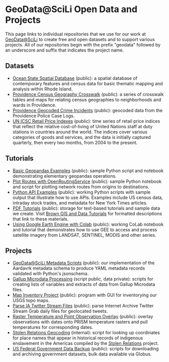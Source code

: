 # GeoData@SciLi Open Data and Projects
This page links to individual repositories that we use for our work at [GeoData@SciLi](https://libguides.brown.edu/gis/geodata_scili) to create free and open datasets and to support various projects. All of our repositories begin with the prefix "geodata" followed by an underscore and suffix that indicates the project name.

## Datasets
* [Ocean State Spatial Database](https://github.com/Brown-University-Library/geodata_ossdb) (public): a spatial database of contemporary features and census data for basic thematic mapping and analysis within Rhode Island.
* [Providence Census Geography Crosswalk](https://github.com/Brown-University-Library/geodata_pvdcrosswalk) (public): a series of crosswalk tables and maps for relating census geographies to neighborhoods and wards in Providence.
* [Providence Geocoded Crime Incidents](https://github.com/Brown-University-Library/geodata_pvdcrime) (public): geocoded data from the Providence Police Case Logs.
* [UN ICSC Retail Price Indexes](https://github.com/Brown-University-Library/geodata_un_retail_idx) (public): time series of retail price indices that reflect the relative cost-of-living of United Nations staff at duty stations in countries around the world. The indices cover various categories of goods and services, and the data is initially captured quarterly, then every two months, from 2004 to the present.

## Tutorials
* [Basic Geopandas Examples](https://github.com/Brown-University-Library/geodata_geopandas_basic) (public): sample Python script and notebook demonstrating elementary geopandas operations.
* [Plot Routes with OpenRoutingService](https://github.com/Brown-University-Library/geodata_routing/) (public): sample Python notebook and script for plotting network routes from origins to destinations.
* [Python API Examples](https://github.com/Brown-University-Library/geodata_api_tutorials) (public): working Python scripts with sample output that illustrate how to use APIs. Examples include US census data, intraday stock trades, and metadata for New York Times articles.
* [PDF Tutorials](https://github.com/Brown-University-Library/geodata_pdf_tutorials) (public): storage for text-based tutorials and sample data we create. Visit [Brown GIS and Data Tutorials](https://libguides.brown.edu/gis_data_tutorials) for formatted descriptions that link to these materials.
* [Using Google Earth Engine with Colab](https://github.com/Brown-University-Library/geodata_earthengine) (public): working CoLab notebook and tutorial that demonstrates how to use GEE to access and process satellite imagery from LANDSAT, SENTINEL, MODIS and other series.

## Projects
* [GeoData@SciLi Metadata Scripts](https://github.com/Brown-University-Library/geodata_metadata_ogm) (public): our implementation of the Aardavrk metadata schema to produce YAML metadata records validated with Python's jsonschema.
* [Gallup Microdata Processing](https://github.com/Brown-University-Library/geodata_gallup) (script public, data private): scripts for creating lists of variables and extracts of data from Gallup Microdata files.
* [Map Inventory Project](https://github.com/Brown-University-Library/geodata_map_inventory) (public): program with GUI for inventorying our USGS topo maps.
* [Parse IA Twitter Stream Files](https://github.com/Brown-University-Library/geodata_parse_ia_twitter) (public): parse Internet Archive Twitter Stream Grab daily files for geolocated tweets.
* [Raster Temperature and Point Observation Overlay](https://github.com/Brown-University-Library/geodata_raster_temp_overlay) (public): overlay observations with dates onto PRISM temperature rasters and pull temperatures for corresponding dates. 
* [Stolen Relations Geocoding](https://github.com/Brown-University-Library/geodata_stolen_relations) (internal): script for looking up coordinates for place names that appear in historical records of indigenous enslavement in the Americas compiled by the [Stolen Relations](https://indigenousslavery.org/) project.
* [US Federal Government Data Backup](https://github.com/Brown-University-Library/geodata_usgovt_backup) (public): scripts for downloading and archiving government datasets, bulk data available via Globus.

